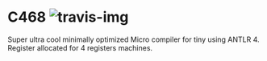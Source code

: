 C468 ![travis-img]
===============
Super ultra cool minimally optimized Micro compiler for tiny using ANTLR 4.
Register allocated for 4 registers machines.

[travis-img]: https://travis-ci.org/ssabpisa/compiler-468.svg "Build Status"
